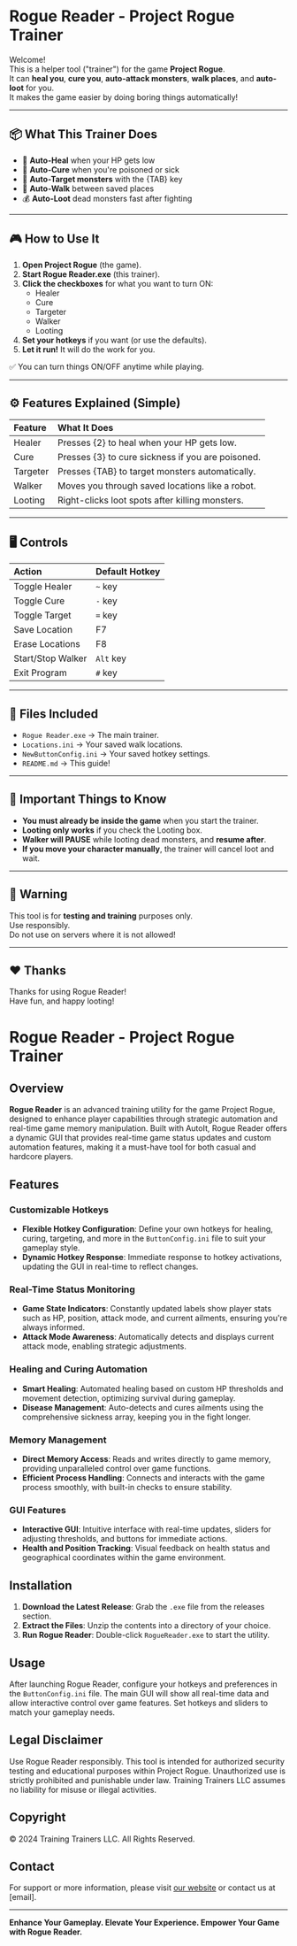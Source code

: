 # Rogue Reader - Project Rogue Trainer

Welcome!  
This is a helper tool ("trainer") for the game **Project Rogue**.  
It can **heal you**, **cure you**, **auto-attack monsters**, **walk places**, and **auto-loot** for you.  
It makes the game easier by doing boring things automatically!

---

## 📦 What This Trainer Does

- 🧹 **Auto-Heal** when your HP gets low
- 💊 **Auto-Cure** when you're poisoned or sick
- 🎯 **Auto-Target monsters** with the {TAB} key
- 🧭 **Auto-Walk** between saved places
- 💰 **Auto-Loot** dead monsters fast after fighting

---

## 🎮 How to Use It

1. **Open Project Rogue** (the game).
2. **Start Rogue Reader.exe** (this trainer).
3. **Click the checkboxes** for what you want to turn ON:
   - Healer
   - Cure
   - Targeter
   - Walker
   - Looting
4. **Set your hotkeys** if you want (or use the defaults).
5. **Let it run!** It will do the work for you.

✅ You can turn things ON/OFF anytime while playing.

---

## ⚙️ Features Explained (Simple)

| Feature | What It Does |
|:---|:---|
| Healer | Presses {2} to heal when your HP gets low. |
| Cure | Presses {3} to cure sickness if you are poisoned. |
| Targeter | Presses {TAB} to target monsters automatically. |
| Walker | Moves you through saved locations like a robot. |
| Looting | Right-clicks loot spots after killing monsters. |

---

## 🖥️ Controls

| Action | Default Hotkey |
|:---|:---|
| Toggle Healer | `~` key |
| Toggle Cure | `-` key |
| Toggle Target | `=` key |
| Save Location | F7 |
| Erase Locations | F8 |
| Start/Stop Walker | `Alt` key |
| Exit Program | `#` key |

---

## 📂 Files Included

- `Rogue Reader.exe` → The main trainer.
- `Locations.ini` → Your saved walk locations.
- `NewButtonConfig.ini` → Your saved hotkey settings.
- `README.md` → This guide!

---

## 🧠 Important Things to Know

- **You must already be inside the game** when you start the trainer.
- **Looting only works** if you check the Looting box.
- **Walker will PAUSE** while looting dead monsters, and **resume after**.
- **If you move your character manually**, the trainer will cancel loot and wait.

---

## 📢 Warning

This tool is for **testing and training** purposes only.  
Use responsibly.  
Do not use on servers where it is not allowed!

---

## ❤️ Thanks

Thanks for using Rogue Reader!  
Have fun, and happy looting!




# Rogue Reader - Project Rogue Trainer

## Overview
**Rogue Reader** is an advanced training utility for the game Project Rogue, designed to enhance player capabilities through strategic automation and real-time game memory manipulation. Built with AutoIt, Rogue Reader offers a dynamic GUI that provides real-time game status updates and custom automation features, making it a must-have tool for both casual and hardcore players.

## Features

### Customizable Hotkeys
- **Flexible Hotkey Configuration**: Define your own hotkeys for healing, curing, targeting, and more in the `ButtonConfig.ini` file to suit your gameplay style.
- **Dynamic Hotkey Response**: Immediate response to hotkey activations, updating the GUI in real-time to reflect changes.

### Real-Time Status Monitoring
- **Game State Indicators**: Constantly updated labels show player stats such as HP, position, attack mode, and current ailments, ensuring you're always informed.
- **Attack Mode Awareness**: Automatically detects and displays current attack mode, enabling strategic adjustments.

### Healing and Curing Automation
- **Smart Healing**: Automated healing based on custom HP thresholds and movement detection, optimizing survival during gameplay.
- **Disease Management**: Auto-detects and cures ailments using the comprehensive sickness array, keeping you in the fight longer.

### Memory Management
- **Direct Memory Access**: Reads and writes directly to game memory, providing unparalleled control over game functions.
- **Efficient Process Handling**: Connects and interacts with the game process smoothly, with built-in checks to ensure stability.

### GUI Features
- **Interactive GUI**: Intuitive interface with real-time updates, sliders for adjusting thresholds, and buttons for immediate actions.
- **Health and Position Tracking**: Visual feedback on health status and geographical coordinates within the game environment.

## Installation

1. **Download the Latest Release**: Grab the `.exe` file from the releases section.
2. **Extract the Files**: Unzip the contents into a directory of your choice.
3. **Run Rogue Reader**: Double-click `RogueReader.exe` to start the utility.

## Usage

After launching Rogue Reader, configure your hotkeys and preferences in the `ButtonConfig.ini` file. The main GUI will show all real-time data and allow interactive control over game features. Set hotkeys and sliders to match your gameplay needs.

## Legal Disclaimer
Use Rogue Reader responsibly. This tool is intended for authorized security testing and educational purposes within Project Rogue. Unauthorized use is strictly prohibited and punishable under law. Training Trainers LLC assumes no liability for misuse or illegal activities.

## Copyright
© 2024 Training Trainers LLC. All Rights Reserved.

## Contact
For support or more information, please visit [our website](#) or contact us at [email].

---

**Enhance Your Gameplay. Elevate Your Experience. Empower Your Game with Rogue Reader.**
